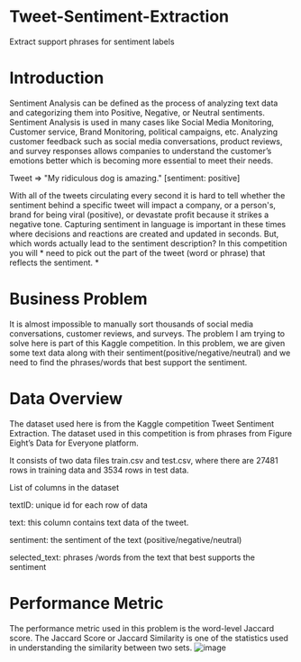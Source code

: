 # Tweet-Sentiment-Extraction
Extract support phrases for sentiment labels
# Introduction
Sentiment Analysis can be defined as the process of analyzing text data and categorizing them into Positive, Negative, or Neutral sentiments. Sentiment Analysis is used in many cases like Social Media Monitoring, Customer service, Brand Monitoring, political campaigns, etc. Analyzing customer feedback such as social media conversations, product reviews, and survey responses allows companies to understand the customer’s emotions better which is becoming more essential to meet their needs.

Tweet => "My ridiculous dog is amazing." [sentiment: positive]

With all of the tweets circulating every second it is hard to tell whether the sentiment behind a specific tweet will impact a company, or a person's, brand for being viral (positive), or devastate profit because it strikes a negative tone. Capturing sentiment in language is important in these times where decisions and reactions are created and updated in seconds. But, which words actually lead to the sentiment description? In this competition you will * need to pick out the part of the tweet (word or phrase) that reflects the sentiment. *

# Business Problem
It is almost impossible to manually sort thousands of social media conversations, customer reviews, and surveys. The problem I am trying to solve here is part of this Kaggle competition. In this problem, we are given some text data along with their sentiment(positive/negative/neutral) and we need to find the phrases/words that best support the sentiment.

# Data Overview
The dataset used here is from the Kaggle competition Tweet Sentiment Extraction. The dataset used in this competition is from phrases from Figure Eight’s Data for Everyone platform.

It consists of two data files train.csv and test.csv, where there are 27481 rows in training data and 3534 rows in test data.

List of columns in the dataset

textID: unique id for each row of data

text: this column contains text data of the tweet.

sentiment: the sentiment of the text (positive/negative/neutral)

selected_text: phrases /words from the text that best supports the sentiment

# Performance Metric
The performance metric used in this problem is the word-level Jaccard score. The Jaccard Score or Jaccard Similarity is one of the statistics used in understanding the similarity between two sets.
![image](https://user-images.githubusercontent.com/76558821/148880064-266f3829-121e-4123-8e5a-1a20028af350.png)
